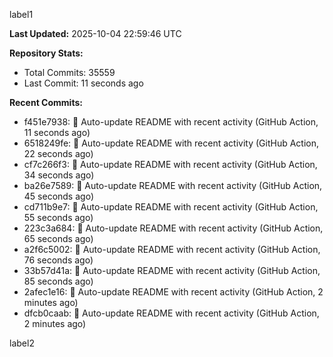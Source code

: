 
label1 
<!-- ACTIVITY_START -->
**Last Updated:** 2025-10-04 22:59:46 UTC

**Repository Stats:**
- Total Commits: 35559
- Last Commit: 11 seconds ago

**Recent Commits:**
- f451e7938: 🤖 Auto-update README with recent activity (GitHub Action, 11 seconds ago)
- 6518249fe: 🤖 Auto-update README with recent activity (GitHub Action, 22 seconds ago)
- cf7c266f3: 🤖 Auto-update README with recent activity (GitHub Action, 34 seconds ago)
- ba26e7589: 🤖 Auto-update README with recent activity (GitHub Action, 45 seconds ago)
- cd711b9e7: 🤖 Auto-update README with recent activity (GitHub Action, 55 seconds ago)
- 223c3a684: 🤖 Auto-update README with recent activity (GitHub Action, 65 seconds ago)
- a2f6c5002: 🤖 Auto-update README with recent activity (GitHub Action, 76 seconds ago)
- 33b57d41a: 🤖 Auto-update README with recent activity (GitHub Action, 85 seconds ago)
- 2afec1e16: 🤖 Auto-update README with recent activity (GitHub Action, 2 minutes ago)
- dfcb0caab: 🤖 Auto-update README with recent activity (GitHub Action, 2 minutes ago)
<!-- ACTIVITY_END -->

label2
